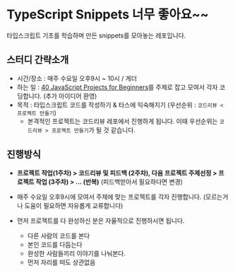 # TypeScript Snippets 너무 좋아요~~

타입스크립트 기초를 학습하며 만든 snippets를 모아놓는 레포입니다.

## 스터디 간략소개

- 시간/장소 : 매주 수요일 오후9시 ~ 10시 / 게더
- 하는 일 : [40 JavaScript Projects for Beginners](https://www.freecodecamp.org/news/javascript-projects-for-beginners/)를 주제로 잡고 모여서 각자 코딩합니다. (추가 아이디어 환영)
- 목적 : 타입스크립트 코드를 작성하기 & 타스에 익숙해지기 (우선순위 : `코드리뷰 < 프로젝트 만들기`)
  - 본격적인 프로젝트는 코드리뷰 레포에서 진행하게 됩니다. 이때 우선순위는 `코드리뷰 > 프로젝트 만들기`가 될 것 같습니다.

## 진행방식

- <b>프로젝트 작업(1주차) > 코드리뷰 및 피드백 (2주차), 다음 프로젝트 주제선정 > 프로젝트 작업 (3주차) > ... (반복)</b> (피드백받아서 필요하다면 변경)

- 매주 수요일 오후9시에 모여서 주제에 맞는 프로젝트를 각자 진행합니다. (모르는거나 도움이 필요하면 자유롭게 교류합니다)
- 먼저 프로젝트를 다 완성하신 분은 자율적으로 진행하시면 됩니다.
  - 다른 사람의 코드를 본다
  - 본인 코드를 다듬는다
  - 완성한 사람들끼리 이야기를 나눠본다.
  - 먼저 자리를 떠도 상관없음
